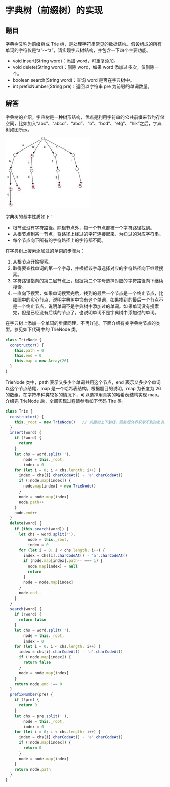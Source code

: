 # 字典树（前缀树）的实现

## 题目

字典树又称为前缀树或 Trie 树，是处理字符串常见的数据结构。假设组成的所有单词的字符仅是“a”～“z”，请实现字典树结构，并包含一下四个主要功能。

 - void insert(String word)：添加 word，可重复添加。
 - void delete(String word)：删除 word，如果 word 添加过多次，仅删除一个。
 - boolean search(String word)：查询 word 是否在字典树中。
 - int prefixNumber(String pre)：返回以字符串 pre 为前缀的单词数量。

## 解答

字典树的介绍。字典树是一种树形结构，优点是利用字符串的公共前缀来节约存储空间，比如加入“abc”、“abcd”、“abd”、“b”、“bcd”、“efg”、“hik”之后，字典树如图所示。

![字典树](/assets/images/5-1.jpg)

字典树的基本性质如下：

 - 根节点没有字符路径。除根节点外，每一个节点都被一个字符路径找到。
 - 从根节点到某一节点，将路径上经过的字符连接起来，为扫过的对应字符串。
 - 每个节点向下所有的字符路径上的字符都不同。

在字典树上搜索添加过的单词的步骤为：

1. 从根节点开始搜索。
2. 取得要查找单词的第一个字母，并根据该字母选择对应的字符路径向下继续搜索。
3. 字符路径指向的第二层节点上，根据第二个字母选择对应的字符路径向下继续搜索。
4. 一直向下搜索，如果单词搜索完后，找到的最后一个节点是一个终止节点，比如图中的实心节点，说明字典树中含有这个单词，如果找到的最后一个节点不是一个终止节点，说明单词不是字典树中添加过的单词。如果单词没有搜索完，但是已经没有后续的节点了，也说明单词不是字典树中添加过的单词。

在字典树上添加一个单词的步骤同理，不再详述。下面介绍有关字典树节点的类型。参见如下代码中的 TrieNode 类。

```js
class TrieNode {
  constructor() {
    this.path = 0
    this.end = 0
    this.map = new Array(26)
  }
}
```

TrieNode 类中，path 表示又多少个单词共用这个节点，end 表示又多少个单词以这个节点结尾，map 是一个哈希表结构，根据题目的说明，map 为长度为 26 的数组，在字符串种类较多的情况下，可以选择用真实的哈希表结构实现 map。介绍完 TrieNode 后，全部实现过程请参看如下代码 Tire 类。

```js
class Trie {
  constructor() {
    this._root = new TrieNode()   // 前面加上下划线，假装是外界获取不到的私有变量
  }
  insert(word) {
    if (!word) {
      return
    }
    let chs = word.split(''),
        node = this._root,
        index = 0
    for (let i = 0; i < chs.length; i++) {
      index = chs[i].charCodeAt() - 'a'.charCodeAt()
      if (!node.map[index]) {
        node.map[index] = new TrieNode()
      }
      node = node.map[index]
      node.path++
    }
    node.end++
  }
  delete(word) {
    if (this.search(word)) {
      let chs = word.split(''),
          node = this._root,
          index = 0
      for (let i = 0; i < chs.length; i++) {
        index = chs[i].charCodeAt() - 'a'.charCodeAt()
        if (node.map[index].path-- === 1) {
          node.map[index] = null
          return
        }
        node = node.map[index]
      }
      node.end--
    }
  }
  search(word) {
    if (!word) {
      return false
    }
    let chs = word.split(''),
        node = this._root,
        index = 0
    for (let i = 0; i < chs.length; i++) {
      index = chs[i].charCodeAt() - 'a'.charCodeAt()
      if (!node.map[index]) {
        return false
      }
      node = node.map[index]
    }
    return node.end !== 0
  }
  prefixNumber(pre) {
    if (!pre) {
      return 0
    }
    let chs = pre.split(''),
        node = this._root,
        index = 0
    for (let i = 0; i < chs.length; i++) {
      index = chs[i].charCodeAt() - 'a'.charCodeAt()
      if (!node.map[index]) {
        return 0
      }
      node = node.map[index]
    }
    return node.path
  }
}
```
